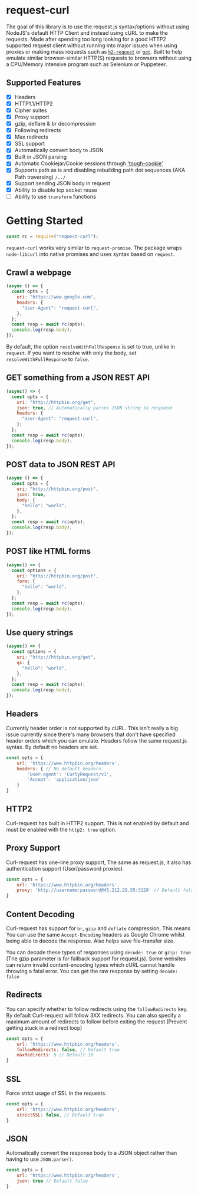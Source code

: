 # request-curl

The goal of this library is to use the request.js syntax/options without using NodeJS's default HTTP Client and instead using cURL to make the requests. Made after spending too long looking for a good HTTP2 supported request client without running into major issues when using proxies or making mass requests such as [`h2-request`](https://www.npmjs.com/package/h2-request) or [`got`](https://www.npmjs.com/package/got). Built to help emulate similar browser-similar HTTP(S) requests to browsers without using a CPU/Memory intensive program such as Selenium or Puppeteer.

## Supported Features

- [x] Headers
- [x] HTTP1.1/HTTP2
- [x] Cipher suites
- [x] Proxy support
- [x] gzip, deflare & br decompression
- [x] Following redirects
- [x] Max redirects
- [x] SSL support
- [x] Automatically convert body to JSON
- [x] Built in JSON parsing
- [x] Automatic Cookiejar/Cookie sessions through ['tough-cookie'](https://www.npmjs.com/package/tough-cookie)
- [x] Supports path as is and disabling rebuilding path dot sequences (AKA Path traversing) `/../`
- [x] Support sending JSON body in request
- [x] Ability to disable tcp socket reuse
- [ ] Ability to use `transform` functions

# Getting Started
```javascript
const rc = require("request-curl");
```
`request-curl` works very similar to `request-promise`. The package wraps `node-libcurl` into native promises and uses syntax based on `request`.

## Crawl a webpage
```javascript
(async () => {
  const opts = {
    uri: "https://www.google.com",
    headers: {
      "User-Agent": "request-curl",
    },
  };
  const resp = await rc(opts);
  console.log(resp.body);
});
```
By default, the option `resolveWithFullResponse` is set to true, unlike in `request`. If you want to resolve with only the body, set `resolveWithFullResponse` to `false`.

## GET something from a JSON REST API
```javascript
(async() => {
  const opts = {
    uri: "http://httpbin.org/get",
    json: true, // Automatically parses JSON string in response
    headers: {
      "User-Agent": "request-curl",
    };
  };
  const resp = await rc(opts);
  console.log(resp.body);
});
```

## POST data to JSON REST API
```javascript
(async () => {
  const opts = {
    uri: "http://httpbin.org/post",
    json: true,
    body: {
      "hello": "world",
    },
  };
  const resp = await rc(opts);
  console.log(resp.body);
});
```

## POST like HTML forms
```javascript
(async() => {
  const options = {
    uri: "http://httpbin.org/post",
    form: {
      "hello": "world",
    },
  };
  const resp = await rc(opts);
  console.log(resp.body);
});
```

## Use query strings
```javascript
(async() => {
  const options = {
    uri: "http://httpbin.org/get",
    qs: {
      "hello": "world",
    },
  };
  const resp = await rc(opts);
  console.log(resp.body);
});
```

## Headers

Currently header order is not supported by cURL. This isn't really a big issue currently since there's many browsers that don't have specified header orders which you can emulate. Headers follow the same request.js syntax. By default no headers are set.

```javascript
const opts = {
    url: 'https://www.httpbin.org/headers',
    headers: { // No default headers
        'User-agent': 'CurlyRequest/v1',
        'Accept': 'application/json'
    }
}
```

## HTTP2

Curl-request has built in HTTP2 support. This is not enabled by default and must be enabled with the `http2: true` option.

## Proxy Support

Curl-request has one-line proxy support, The same as request.js, it also has authentication support (User/password proxies)

```javascript
const opts = {
    url: 'https://www.httpbin.org/headers',
    proxy: 'http://username:password@45.212.29.55:3128' // Default false
}
```

## Content Decoding

Curl-request has support for `br`, `gzip` and `deflate` compression, This means You can use the same `Accept-Encoding` headers as Google Chrome whilst being able to decode the response. Also helps save file-transfer size.

You can decode these types of responses using `decode: true` or `gzip: true` (The gzip parameter is for fallback support for request.js). Some websites can return invalid content-encoding types which cURL cannot handle throwing a fatal error. You can get the raw response by setting `decode: false`

## Redirects

You can specify whether to follow redirects using the `followRedirects` key. By default Curl-request will follow 3XX redirects. You can also specify a maximum amount of redirects to follow before exiting the request (Prevent getting stuck in a redirect loop)

```javascript
const opts = {
    url: 'https://www.httpbin.org/headers',
    followRedirects: false, // Default true
    maxRedirects: 5 // Default 10
}
```


## SSL

Force strict usage of SSL in the requests.

```javascript
const opts = {
    url: 'https://www.httpbin.org/headers',
    strictSSL: false, // Default true
}
```

## JSON

Automatically convert the response body to a JSON object rather than having to use `JSON.parse()`.

```javascript
const opts = {
    url: 'https://www.httpbin.org/headers',
    json: true // Default false
}
```
